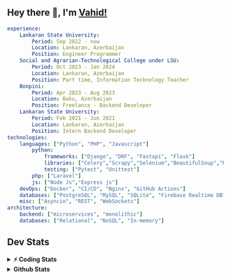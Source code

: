 
## Hey there 👋, I'm [Vahid!](https://github.com/vahidzhe/)

```yaml
experience:
    Lankaran State University:
        Period: Sep 2022 - now
        Location: Lankaran, Azerbaijan
        Position: Engineer Programmer
    Social and Agrarian-Technological College under LSU:
        Period: Oct 2023 - Jan 2024
        Location: Lankaran, Azerbaijan
        Position: Part time, Information Technology Teacher
    Bonpini:
        Period: Apr 2023 - Aug 2023
        Location: Baku, Azerbaijan
        Position: Freelance - Backend Developer 
    Lankaran State University:
        Period: Feb 2021 - Jun 2021
        Location: Lankaran, Azerbaijan
        Position: Intern Backend Developer
technologies:
    languages: ["Python", "PHP", "Javascript"]
        python:
            frameworks: ["Django", "DRF", "Fastapi", "Flask"]
            libraries: ["Celery","Scrapy","Selenium","BeautifulSoup","Requests"]
            testing: ["Pytest", "Unittest"]
        php: ["Laravel"]
        js: ["Node Js","Express js"]
    devOps: ["Docker", "CI/CD", "Nginx", "GitHub Actions"]
    databases: ["PostgreSQL", "MySQL", "SQLite", "Firebase Realtime DB", "Redis", "RabbitMQ"]
    misc: ["Asyncio", "REST", "WebSockets"]
architecture: 
    backend: ["microservices", "monolithic"]
    databases: ["Relational", "NoSQL", "In-memory"]
```



## Dev Stats

<details>
  <summary><b>⚡ Coding Stats</b></summary>

<!--START_SECTION:waka-->
![Code Time](http://img.shields.io/badge/Code%20Time-52%20hrs%2053%20mins-blue)

![Profile Views](http://img.shields.io/badge/Profile%20Views-3-blue)

**🐱 My GitHub Data** 

> 📦 ? Used in GitHub's Storage 
 > 
> 🏆 289 Contributions in the Year 2024
 > 
> 💼 Opted to Hire
 > 
> 📜 12 Public Repositories 
 > 
> 🔑 0 Private Repositories 
 > 
**I'm an Early 🐤** 

```text
🌞 Morning                282 commits         █████░░░░░░░░░░░░░░░░░░░░   19.17 % 
🌆 Daytime                782 commits         █████████████░░░░░░░░░░░░   53.16 % 
🌃 Evening                273 commits         █████░░░░░░░░░░░░░░░░░░░░   18.56 % 
🌙 Night                  134 commits         ██░░░░░░░░░░░░░░░░░░░░░░░   09.11 % 
```


📊 **This Week I Spent My Time On** 

```text
🕑︎ Time Zone: Asia/Baku

💬 Programming Languages: 
Python                   12 hrs 20 mins      ████████████████░░░░░░░░░   65.15 % 
HTML                     5 hrs 10 mins       ███████░░░░░░░░░░░░░░░░░░   27.29 % 
Bash                     35 mins             █░░░░░░░░░░░░░░░░░░░░░░░░   03.10 % 
CSS                      25 mins             █░░░░░░░░░░░░░░░░░░░░░░░░   02.26 % 
YAML                     13 mins             ░░░░░░░░░░░░░░░░░░░░░░░░░   01.20 % 

🐱‍💻 Projects: 
fromfolio-backend-v2     9 hrs 9 mins        ████████████░░░░░░░░░░░░░   48.36 % 
neman.az                 7 hrs 48 mins       ██████████░░░░░░░░░░░░░░░   41.22 % 
crop_image               1 hr 28 mins        ██░░░░░░░░░░░░░░░░░░░░░░░   07.78 % 
django_blog_v1           29 mins             █░░░░░░░░░░░░░░░░░░░░░░░░   02.63 % 
medical-saas-backend     0 secs              ░░░░░░░░░░░░░░░░░░░░░░░░░   00.01 % 
```

**I Mostly Code in Python** 

```text
Python                   22 repos            ██████████░░░░░░░░░░░░░░░   41.51 % 
JavaScript               12 repos            ██████░░░░░░░░░░░░░░░░░░░   22.64 % 
PHP                      7 repos             ███░░░░░░░░░░░░░░░░░░░░░░   13.21 % 
CSS                      6 repos             ███░░░░░░░░░░░░░░░░░░░░░░   11.32 % 
Makefile                 1 repo              ░░░░░░░░░░░░░░░░░░░░░░░░░   01.89 % 
```




 Last Updated on 14/11/2024 00:37:16 UTC
<!--END_SECTION:waka-->
</details>


<details>
  <summary><b> Github Stats</b></summary>

  <br />
  <img height="180em" src="https://github-readme-stats.vercel.app/api?username=vahidzhe&show_icons=true&hide_border=true&&count_private=true&include_all_commits=true&theme=dark" />
  <img height="180em" src="https://github-readme-stats.vercel.app/api/top-langs/?username=vahidzhe&exclude_repo=django_recaptcha_v3,django_blog_v1,django_smartedu_course,css_layout1,task-managment,bonpini_backend_codeigniter&show_icons=true&hide_border=true&layout=compact&theme=dark&langs_count=6"/>
</details>






